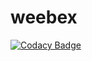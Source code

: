 # weebex
[![Codacy Badge](https://api.codacy.com/project/badge/Grade/51618070ec574cb2acb77fc38e2d5881)](https://app.codacy.com/gh/rootz491/weebex?utm_source=github.com&utm_medium=referral&utm_content=rootz491/weebex&utm_campaign=Badge_Grade_Settings)